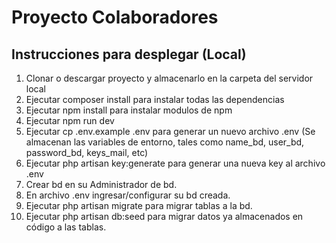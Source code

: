 # Proyecto Colaboradores

## Instrucciones para desplegar (Local)

1. Clonar o descargar proyecto y almacenarlo en la carpeta del servidor local
2. Ejecutar composer install para instalar todas las dependencias
3. Ejecutar npm install para instalar modulos de npm
4. Ejecutar npm run dev
5. Ejecutar cp .env.example .env para generar un nuevo archivo .env (Se almacenan las variables de entorno, tales como name_bd, user_bd, password_bd, keys_mail, etc)
6. Ejecutar php artisan key:generate para generar una nueva key al archivo .env
7. Crear bd en su Administrador de bd.
8. En archivo .env ingresar/configurar su bd creada.
9. Ejecutar php artisan migrate para migrar tablas a la bd.
10. Ejecutar php artisan db:seed para migrar datos ya almacenados en código a las tablas.

